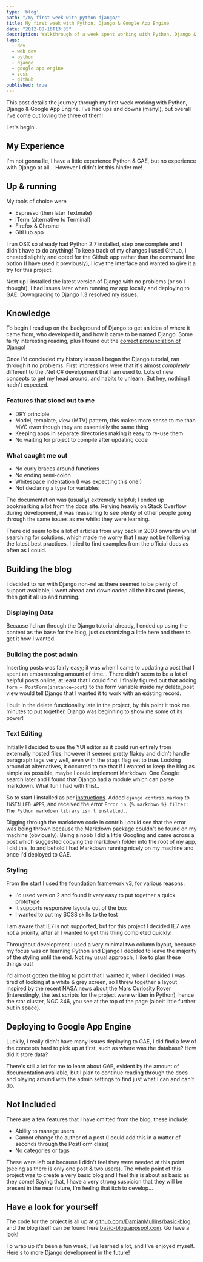 ```yaml
---
type: 'blog'
path: "/my-first-week-with-python-django/"
title: My first week with Python, Django & Google App Engine
date: "2012-08-16T13:35"
description: Walkthrough of a week spent working with Python, Django & Google App Engine.
tags:
  - dev
  - web dev
  - python
  - django
  - google app engine
  - scss
  - github
published: true
---
```


This post details the journey through my first week working with Python, Django & Google App Engine. I've had ups and downs (many!), but overall I've come out loving the three of them!

Let's begin...

## My Experience

I'm not gonna lie, I have a little experience Python & GAE, but no experience with Django at all... However I didn't let this hinder me!

## Up & running

My tools of choice were

- Espresso (then later Textmate)
- iTerm (alternative to Terminal)
- Firefox & Chrome
- GitHub app

I run OSX so already had Python 2.7 installed, step one complete and I didn't have to do anything! To keep track of my changes I used Github, I cheated slightly and opted for the Github app rather than the command line option (I have used it previously), I love the interface and wanted to give it a try for this project.

Next up I installed the latest version of Django with no problems (or so I thought), I had issues later when running my app locally and deploying to GAE. Downgrading to Django 1.3 resolved my issues.

## Knowledge

To begin I read up on the background of Django to get an idea of where it came from, who developed it, and how it came to be named Django. Some fairly interesting reading, plus I found out the [correct pronunciation of Django](https://docs.djangoproject.com/en/dev/faq/general/#what-does-django-mean-and-how-do-you-pronounce-it)!

Once I'd concluded my history lesson I began the Django tutorial, ran through it no problems. First impressions were that it's almost *completely* different to the .Net C# development that I am used to. Lots of new concepts to get my head around, and habits to unlearn. But hey, nothing I hadn't expected.

### Features that stood out to me

- DRY principle
- Model, template, view (MTV) pattern, this makes more sense to me than MVC even though they are essentially the same thing
- Keeping apps in separate directories making it easy to re-use them
- No waiting for project to compile after updating code

### What caught me out

- No curly braces around functions
- No ending semi-colon
- Whitespace indentation (I was expecting this one!)
- Not declaring a type for variables

The documentation was (usually) extremely helpful; I ended up bookmarking a lot from the docs site. Relying heavily on Stack Overflow during development, it was reassuring to see plenty of other people going through the same issues as me whilst they were learning.

There did seem to be a lot of articles from way back in 2008 onwards whilst searching for solutions, which made me worry that I may not be following the latest best practices. I tried to find examples from the official docs as often as I could.


## Building the blog

I decided to run with Django non-rel as there seemed to be plenty of support available, I went ahead and downloaded all the bits and pieces, then got it all up and running.

### Displaying Data

Because I'd ran through the Django tutorial already, I ended up using the content as the base for the blog, just customizing a little here and there to get it how I wanted.

### Building the post admin

Inserting posts was fairly easy; it was when I came to updating a post that I spent an embarrassing amount of time... There didn't seem to be a lot of helpful posts online, at least that I could find. I finally figured out that adding `form = PostForm(instance=post)` to the form variable inside my delete_post view would tell Django that I wanted it to work with an existing record.

I built in the delete functionality late in the project, by this point it took me minutes to put together, Django was beginning to show me some of its power!

### Text Editing

Initially I decided to use the YUI editor as it could run entirely from externally hosted files, however it seemed pretty flakey and didn't handle paragraph tags very well, even with the `ptags` flag set to true. Looking around at alternatives, it occurred to me that if I wanted to keep the blog as simple as possible, maybe I could implement Markdown. One Google search later and I found that Django had a module which can parse markdown. What fun I had with this!..

So to start I installed as per [instructions](http://packages.python.org/Markdown/install.html). Added `django.contrib.markup` to `INSTALLED_APPS`, and received the error `Error in {% markdown %} filter: The Python markdown library isn't installed.`.

Digging through the markdown code in contrib I could see that the error was being thrown because the Markdown package couldn't be found on my machine (obviously). Being a noob I did a little Googling and came across a post which suggested copying the markdown folder into the root of my app, I did this, lo and behold I had Markdown running nicely on my machine and once I'd deployed to GAE.

### Styling

From the start I used the [foundation framework v3](http://foundation.zurb.com/), for various reasons:

- I'd used version 2 and found it very easy to put together a quick prototype
- It supports responsive layouts out of the box
- I wanted to put my SCSS skills to the test

I am aware that IE7 is not supported, but for this project I decided IE7 was not a priority, after all I wanted to get this thing completed quickly!

Throughout development I used a very minimal two column layout, because my focus was on learning Python and Django I decided to leave the majority of the styling until the end. Not my usual approach, I like to plan these things out!

I'd almost gotten the blog to point that I wanted it, when I decided I was tired of looking at a white & grey screen, so I threw together a layout inspired by the recent NASA news about the Mars Curiosity Rover (interestingly, the test scripts for the project were written in Python), hence the star cluster, NGC 346, you see at the top of the page (albeit little further out in space).

## Deploying to Google App Engine

Luckily, I really didn't have many issues deploying to GAE, I did find a few of the concepts hard to pick up at first, such as where was the database? How did it store data?

There's still a lot for me to learn about GAE, evident by the amount of documentation available, but I plan to continue reading through the docs and playing around with the admin settings to find just what I can and can't do.

## Not Included

There are a few features that I have omitted from the blog, these include:

- Ability to manage users
- Cannot change the author of a post (I could add this in a matter of seconds through the PostForm class)
- No categories or tags

These were left out because I didn't feel they were needed at this point (seeing as there is only one post & two users). The whole point of this project was to create a very basic blog and I feel this is about as basic as they come! Saying that, I have a very strong suspicion that they will be present in the near future, I'm feeling that itch to develop...

## Have a look for yourself

The code for the project is all up at [github.com/DamianMullins/basic-blog](https://github.com/DamianMullins/basic-blog), and the blog itself can be found here [basic-blog.appspot.com](http://basic-blog.appspot.com). Go have a look!

To wrap up it's been a fun week, I've learned a lot, and I've enjoyed myself. Here's to more Django development in the future!
